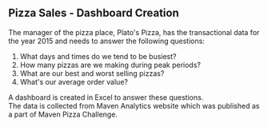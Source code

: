 ## Pizza Sales - Dashboard Creation
The manager of the pizza place, Plato's Pizza, has the transactional data for the year 2015 and needs to answer the following questions:
1. 	What days and times do we tend to be busiest?
2.	How many pizzas are we making during peak periods?
3.	What are our best and worst selling pizzas?
4.	What's our average order value?  

A dashboard is created in Excel to answer these questions.  
The data is collected from Maven Analytics website which was published as a part of Maven Pizza Challenge.
